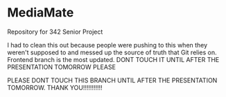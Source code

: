 # MediaMate
Repository for 342 Senior Project

I had to clean this out because people were pushing to this when they weren't supposed to and messed up the source of truth that Git relies on. Frontend branch is the most updated. DONT TOUCH IT UNTIL AFTER THE PRESENTATION TOMORROW PLEASE

PLEASE DONT TOUCH THIS BRANCH UNTIL AFTER THE PRESENTATION TOMORROW. THANK YOU!!!!!!!!!!!
